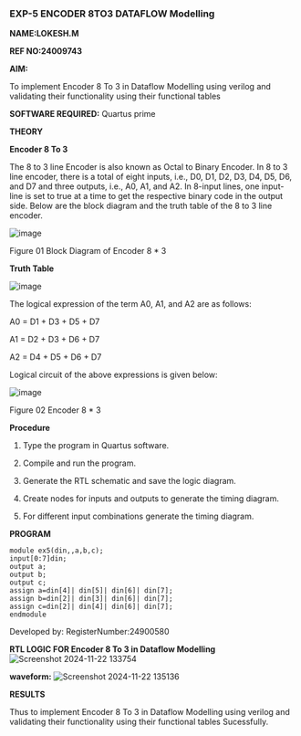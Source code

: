 ### EXP-5 ENCODER 8TO3 DATAFLOW Modelling

**NAME:LOKESH.M**

**REF NO:24009743**


**AIM:**

To implement  Encoder 8 To 3 in Dataflow Modelling using verilog and validating their functionality using their functional tables

**SOFTWARE REQUIRED:** Quartus prime

**THEORY**

**Encoder 8 To 3**

The 8 to 3 line Encoder is also known as Octal to Binary Encoder. In 8 to 3 line encoder, there is a total of eight inputs, i.e., D0, D1, D2, D3, D4, D5, D6, and D7 and three outputs, i.e., A0, A1, and A2. In 8-input lines, one input-line is set to true at a time to get the respective binary code in the output side. Below are the block diagram and the truth table of the 8 to 3 line encoder.

![image](https://github.com/naavaneetha/ENCODER8TO3DATAFLOW/assets/154305477/0bc242c1-eb9e-4c47-afe5-30428470efc3)

Figure 01  Block Diagram of Encoder 8 * 3

**Truth Table**

![image](https://github.com/naavaneetha/ENCODER8TO3DATAFLOW/assets/154305477/35496b14-ae6e-4cd1-9abd-d6736b576575)

The logical expression of the term A0, A1, and A2 are as follows:

A0 = D1 + D3 + D5 + D7

A1 = D2 + D3 + D6 + D7

A2 = D4 + D5 + D6 + D7

Logical circuit of the above expressions is given below:

![image](https://github.com/naavaneetha/ENCODER8TO3DATAFLOW/assets/154305477/95acaee6-c873-4c75-89eb-ef09fb158053)

Figure 02  Encoder 8 * 3

**Procedure**
1.	Type the program in Quartus software.

2.	Compile and run the program.

3.	Generate the RTL schematic and save the logic diagram.

4.	Create nodes for inputs and outputs to generate the timing diagram.

5.	For different input combinations generate the timing diagram.


**PROGRAM**
```
module ex5(din,,a,b,c);
input[0:7]din;
output a;
output b;
output c;
assign a=din[4]| din[5]| din[6]| din[7];
assign b=din[2]| din[3]| din[6]| din[7];
assign c=din[2]| din[4]| din[6]| din[7];
endmodule
```
Developed by: RegisterNumber:24900580


**RTL LOGIC FOR Encoder 8 To 3 in Dataflow Modelling**
![Screenshot 2024-11-22 133754](https://github.com/user-attachments/assets/4d939a96-35cd-48df-8a65-e3d461f832ec)

**waveform:**
![Screenshot 2024-11-22 135136](https://github.com/user-attachments/assets/5436ad4a-fcfb-4670-9d38-47ad41e09381)

**RESULTS**

Thus to implement  Encoder 8 To 3 in Dataflow Modelling using verilog and validating their functionality using their functional tables
Sucessfully.




